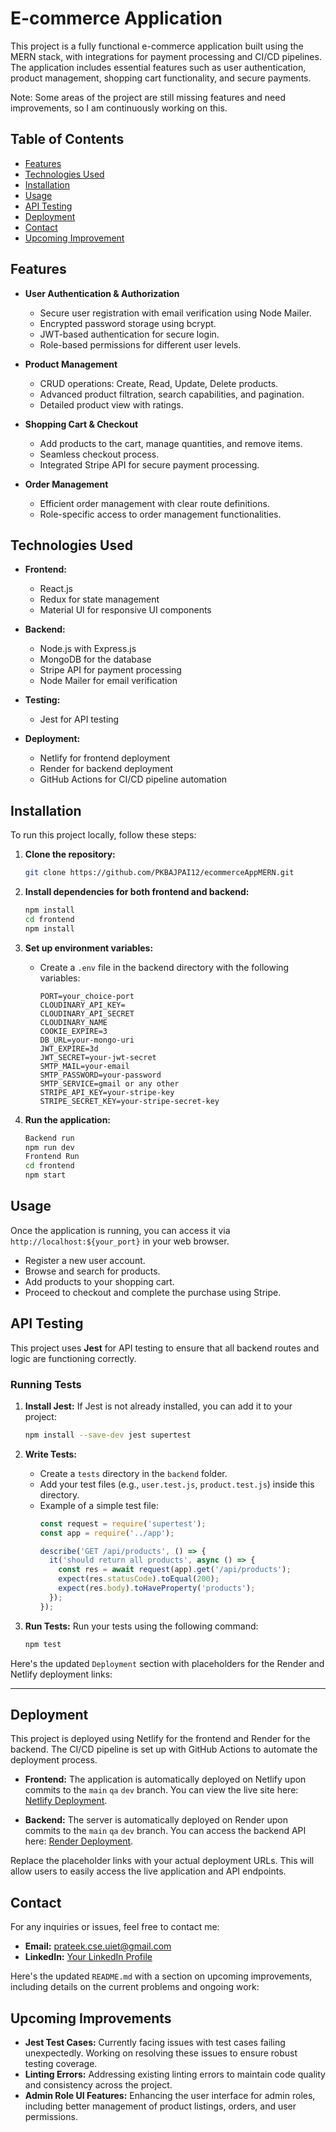 
# E-commerce Application

This project is a fully functional e-commerce application built using the MERN stack, with integrations for payment processing and CI/CD pipelines. The application includes essential features such as user authentication, product management, shopping cart functionality, and secure payments.

Note: Some areas of the project are still missing features and need improvements, so I am continuously working on this.

## Table of Contents

- [Features](#features)
- [Technologies Used](#technologies-used)
- [Installation](#installation)
- [Usage](#usage)
- [API Testing](#api-testing)
- [Deployment](#deployment)
- [Contact](#contact)
- [Upcoming Improvement](#upcoming-improvement)

## Features

- **User Authentication & Authorization**
  - Secure user registration with email verification using Node Mailer.
  - Encrypted password storage using bcrypt.
  - JWT-based authentication for secure login.
  - Role-based permissions for different user levels.

- **Product Management**
  - CRUD operations: Create, Read, Update, Delete products.
  - Advanced product filtration, search capabilities, and pagination.
  - Detailed product view with ratings.

- **Shopping Cart & Checkout**
  - Add products to the cart, manage quantities, and remove items.
  - Seamless checkout process.
  - Integrated Stripe API for secure payment processing.

- **Order Management**
  - Efficient order management with clear route definitions.
  - Role-specific access to order management functionalities.

## Technologies Used

- **Frontend:**
  - React.js
  - Redux for state management
  - Material UI for responsive UI components

- **Backend:**
  - Node.js with Express.js
  - MongoDB for the database
  - Stripe API for payment processing
  - Node Mailer for email verification

- **Testing:**
  - Jest for API testing

- **Deployment:**
  - Netlify for frontend deployment
  - Render for backend deployment
  - GitHub Actions for CI/CD pipeline automation

## Installation

To run this project locally, follow these steps:

1. **Clone the repository:**
   ```bash
   git clone https://github.com/PKBAJPAI12/ecommerceAppMERN.git
   ```

2. **Install dependencies for both frontend and backend:**
   ```bash
   npm install
   cd frontend
   npm install
   ```

3. **Set up environment variables:**
   - Create a `.env` file in the backend directory with the following variables:
     ```plaintext
     PORT=your_choice-port
     CLOUDINARY_API_KEY=
     CLOUDINARY_API_SECRET
     CLOUDINARY_NAME
     COOKIE_EXPIRE=3
     DB_URL=your-mongo-uri
     JWT_EXPIRE=3d
     JWT_SECRET=your-jwt-secret
     SMTP_MAIL=your-email
     SMTP_PASSWORD=your-password
     SMTP_SERVICE=gmail or any other 
     STRIPE_API_KEY=your-stripe-key
     STRIPE_SECRET_KEY=your-stripe-secret-key
     ```

4. **Run the application:**
   ```bash
   Backend run
   npm run dev
   Frontend Run
   cd frontend
   npm start
   ```

## Usage

Once the application is running, you can access it via `http://localhost:${your_port}` in your web browser.

- Register a new user account.
- Browse and search for products.
- Add products to your shopping cart.
- Proceed to checkout and complete the purchase using Stripe.

## API Testing

This project uses **Jest** for API testing to ensure that all backend routes and logic are functioning correctly.

### Running Tests

1. **Install Jest:**
   If Jest is not already installed, you can add it to your project:
   ```bash
   npm install --save-dev jest supertest
   ```

2. **Write Tests:**
   - Create a `tests` directory in the `backend` folder.
   - Add your test files (e.g., `user.test.js`, `product.test.js`) inside this directory.
   - Example of a simple test file:
     ```javascript
     const request = require('supertest');
     const app = require('../app');

     describe('GET /api/products', () => {
       it('should return all products', async () => {
         const res = await request(app).get('/api/products');
         expect(res.statusCode).toEqual(200);
         expect(res.body).toHaveProperty('products');
       });
     });
     ```

3. **Run Tests:**
   Run your tests using the following command:
   ```bash
   npm test
   ```

Here's the updated `Deployment` section with placeholders for the Render and Netlify deployment links:

---

## Deployment

This project is deployed using Netlify for the frontend and Render for the backend. The CI/CD pipeline is set up with GitHub Actions to automate the deployment process.

- **Frontend:** The application is automatically deployed on Netlify upon commits to the `main` `qa` `dev` branch. You can view the live site here: [Netlify Deployment](https://ecommerceapplicationqa.netlify.app/).
  
- **Backend:** The server is automatically deployed on Render upon commits to the `main` `qa` `dev` branch. You can access the backend API here: [Render Deployment](https://mern-backend-8is5.onrender.com).

Replace the placeholder links with your actual deployment URLs. This will allow users to easily access the live application and API endpoints.

## Contact

For any inquiries or issues, feel free to contact me:

- **Email:** prateek.cse.uiet@gmail.com
- **LinkedIn:** [Your LinkedIn Profile](https://www.linkedin.com/in/prateek-bajpai-0662941bb/)

Here's the updated `README.md` with a section on upcoming improvements, including details on the current problems and ongoing work:

## Upcoming Improvements

- **Jest Test Cases:** Currently facing issues with test cases failing unexpectedly. Working on resolving these issues to ensure robust testing coverage.
- **Linting Errors:** Addressing existing linting errors to maintain code quality and consistency across the project.
- **Admin Role UI Features:** Enhancing the user interface for admin roles, including better management of product listings, orders, and user permissions.